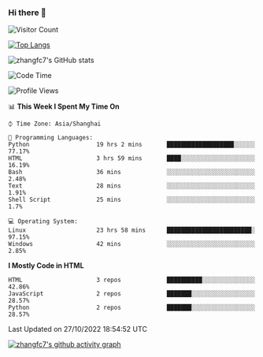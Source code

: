 ### Hi there 👋

<!--
**zhangfc7/zhangfc7** is a ✨ _special_ ✨ repository because its `README.md` (this file) appears on your GitHub profile.

Here are some ideas to get you started:

- 🔭 I’m currently working on ...
- 🌱 I’m currently learning ...
- 👯 I’m looking to collaborate on ...
- 🤔 I’m looking for help with ...
- 💬 Ask me about ...
- 📫 How to reach me: ...
- 😄 Pronouns: ...
- ⚡ Fun fact: ...
-->
![Visitor Count](https://profile-counter.glitch.me/zhangfc7/count.svg)

[![Top Langs](https://github-readme-stats.vercel.app/api/top-langs/?username=zhangfc7&layout=compact)](https://github.com/zhangfc7/github-readme-stats)


![zhangfc7's GitHub stats](https://github-readme-stats.vercel.app/api?username=zhangfc7&show_icons=true&theme=graywhite)

<!--START_SECTION:waka-->
![Code Time](http://img.shields.io/badge/Code%20Time-91%20hrs%2026%20mins-blue)

![Profile Views](http://img.shields.io/badge/Profile%20Views-0-blue)

📊 **This Week I Spent My Time On** 

```text
⌚︎ Time Zone: Asia/Shanghai

💬 Programming Languages: 
Python                   19 hrs 2 mins       ███████████████████░░░░░░   77.17% 
HTML                     3 hrs 59 mins       ████░░░░░░░░░░░░░░░░░░░░░   16.19% 
Bash                     36 mins             ░░░░░░░░░░░░░░░░░░░░░░░░░   2.48% 
Text                     28 mins             ░░░░░░░░░░░░░░░░░░░░░░░░░   1.91% 
Shell Script             25 mins             ░░░░░░░░░░░░░░░░░░░░░░░░░   1.7%

💻 Operating System: 
Linux                    23 hrs 58 mins      ████████████████████████░   97.15% 
Windows                  42 mins             ░░░░░░░░░░░░░░░░░░░░░░░░░   2.85%

```

**I Mostly Code in HTML** 

```text
HTML                     3 repos             ██████████░░░░░░░░░░░░░░░   42.86% 
JavaScript               2 repos             ███████░░░░░░░░░░░░░░░░░░   28.57% 
Python                   2 repos             ███████░░░░░░░░░░░░░░░░░░   28.57%

```



 Last Updated on 27/10/2022 18:54:52 UTC
<!--END_SECTION:waka-->

[![zhangfc7's github activity graph](https://activity-graph.herokuapp.com/graph?username=zhangfc7&theme=github-light)](https://github.com/zhangfc7/github-readme-activity-graph)

